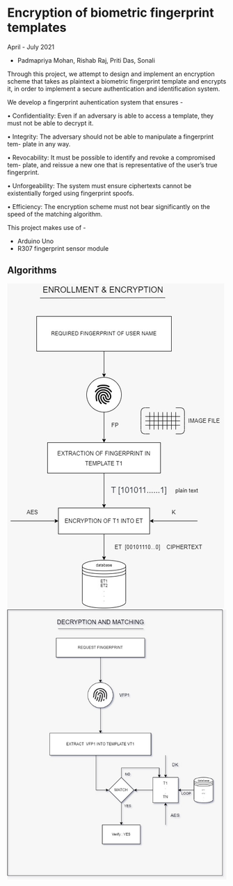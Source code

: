 # Encryption of biometric fingerprint templates

April - July 2021
- Padmapriya Mohan, Rishab Raj, Priti Das, Sonali

Through this project, we attempt to design and implement an encryption scheme that takes as plaintext a biometric fingerprint template and encrypts it, in order to implement a secure authentication and identification system. 


We develop a fingerprint auhentication system that ensures - 

• Confidentiality: Even if an adversary is able to access a template, they must
not be able to decrypt it.

• Integrity: The adversary should not be able to manipulate a fingerprint tem-
plate in any way.

• Revocability: It must be possible to identify and revoke a compromised tem-
plate, and reissue a new one that is representative of the user’s true fingerprint.

• Unforgeability: 
The system must ensure ciphertexts cannot be existentially
forged using fingerprint spoofs.

• Efficiency: The encryption scheme must not bear significantly on the speed
of the matching algorithm.


This project makes use of - 
- Arduino Uno
- R307 fingerprint sensor module


## Algorithms
![Enroll and encrypt](algEnrollEncrypt.png)
![Decrypt and Match](algoDecryptMatch.png)

